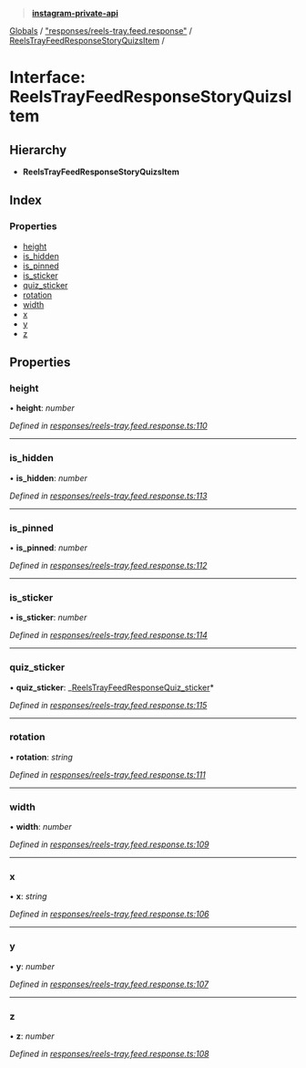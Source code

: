 > **[instagram-private-api](../README.md)**

[Globals](../README.md) / ["responses/reels-tray.feed.response"](../modules/_responses_reels_tray_feed_response_.md) / [ReelsTrayFeedResponseStoryQuizsItem](_responses_reels_tray_feed_response_.reelstrayfeedresponsestoryquizsitem.md) /

# Interface: ReelsTrayFeedResponseStoryQuizsItem

## Hierarchy

- **ReelsTrayFeedResponseStoryQuizsItem**

## Index

### Properties

- [height](_responses_reels_tray_feed_response_.reelstrayfeedresponsestoryquizsitem.md#height)
- [is_hidden](_responses_reels_tray_feed_response_.reelstrayfeedresponsestoryquizsitem.md#is_hidden)
- [is_pinned](_responses_reels_tray_feed_response_.reelstrayfeedresponsestoryquizsitem.md#is_pinned)
- [is_sticker](_responses_reels_tray_feed_response_.reelstrayfeedresponsestoryquizsitem.md#is_sticker)
- [quiz_sticker](_responses_reels_tray_feed_response_.reelstrayfeedresponsestoryquizsitem.md#quiz_sticker)
- [rotation](_responses_reels_tray_feed_response_.reelstrayfeedresponsestoryquizsitem.md#rotation)
- [width](_responses_reels_tray_feed_response_.reelstrayfeedresponsestoryquizsitem.md#width)
- [x](_responses_reels_tray_feed_response_.reelstrayfeedresponsestoryquizsitem.md#x)
- [y](_responses_reels_tray_feed_response_.reelstrayfeedresponsestoryquizsitem.md#y)
- [z](_responses_reels_tray_feed_response_.reelstrayfeedresponsestoryquizsitem.md#z)

## Properties

### height

• **height**: _number_

_Defined in [responses/reels-tray.feed.response.ts:110](https://github.com/realinstadude/instagram-private-api/blob/4ae8fec/src/responses/reels-tray.feed.response.ts#L110)_

---

### is_hidden

• **is_hidden**: _number_

_Defined in [responses/reels-tray.feed.response.ts:113](https://github.com/realinstadude/instagram-private-api/blob/4ae8fec/src/responses/reels-tray.feed.response.ts#L113)_

---

### is_pinned

• **is_pinned**: _number_

_Defined in [responses/reels-tray.feed.response.ts:112](https://github.com/realinstadude/instagram-private-api/blob/4ae8fec/src/responses/reels-tray.feed.response.ts#L112)_

---

### is_sticker

• **is_sticker**: _number_

_Defined in [responses/reels-tray.feed.response.ts:114](https://github.com/realinstadude/instagram-private-api/blob/4ae8fec/src/responses/reels-tray.feed.response.ts#L114)_

---

### quiz_sticker

• **quiz_sticker**: _[ReelsTrayFeedResponseQuiz_sticker](\_responses_reels_tray_feed_response_.reelstrayfeedresponsequiz*sticker.md)*

_Defined in [responses/reels-tray.feed.response.ts:115](https://github.com/realinstadude/instagram-private-api/blob/4ae8fec/src/responses/reels-tray.feed.response.ts#L115)_

---

### rotation

• **rotation**: _string_

_Defined in [responses/reels-tray.feed.response.ts:111](https://github.com/realinstadude/instagram-private-api/blob/4ae8fec/src/responses/reels-tray.feed.response.ts#L111)_

---

### width

• **width**: _number_

_Defined in [responses/reels-tray.feed.response.ts:109](https://github.com/realinstadude/instagram-private-api/blob/4ae8fec/src/responses/reels-tray.feed.response.ts#L109)_

---

### x

• **x**: _string_

_Defined in [responses/reels-tray.feed.response.ts:106](https://github.com/realinstadude/instagram-private-api/blob/4ae8fec/src/responses/reels-tray.feed.response.ts#L106)_

---

### y

• **y**: _number_

_Defined in [responses/reels-tray.feed.response.ts:107](https://github.com/realinstadude/instagram-private-api/blob/4ae8fec/src/responses/reels-tray.feed.response.ts#L107)_

---

### z

• **z**: _number_

_Defined in [responses/reels-tray.feed.response.ts:108](https://github.com/realinstadude/instagram-private-api/blob/4ae8fec/src/responses/reels-tray.feed.response.ts#L108)_

